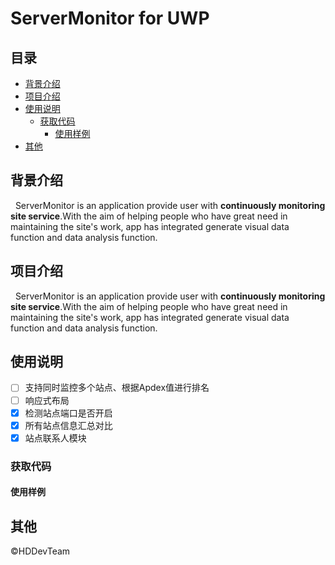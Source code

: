 ServerMonitor for UWP
===========


## 目录

* [背景介绍](/背景介绍/)  
* [项目介绍](#项目介绍)  
* [使用说明](#使用说明)  
  * [获取代码](#获取代码)  
       * [使用样例](#使用样例)  
* [其他](#其他) 

<a name="背景介绍"></a>  
## 背景介绍 

&nbsp;&nbsp;ServerMonitor is an application provide user with **continuously monitoring site service**.With the aim of helping people who have great need in maintaining the site's work, app has integrated generate visual data function and data analysis function.

<a name="项目介绍"></a>  
## 项目介绍 

&nbsp;&nbsp;ServerMonitor is an application provide user with **continuously monitoring site service**.With the aim of helping people who have great need in maintaining the site's work, app has integrated generate visual data function and data analysis function.

<a name="使用说明"></a>  
## 使用说明  

- [ ] 支持同时监控多个站点、根据Apdex值进行排名
- [ ] 响应式布局
- [x] 检测站点端口是否开启
- [x] 所有站点信息汇总对比
- [x] 站点联系人模块
  
<a name="获取代码"></a>  
### 获取代码  

<a name="使用样例"></a>  
#### 使用样例  

<a name="其他"></a>  
## 其他  

&copy;HDDevTeam




